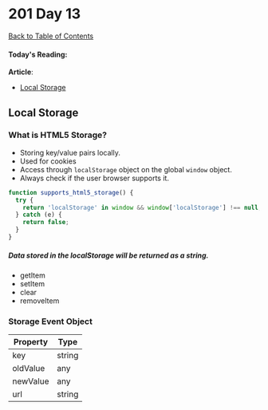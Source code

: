 # 201 Day 13
[Back to Table of Contents](../reading-notes.md)<br/>

#### Today's Reading:<br/>

**Article**: 
- [Local Storage](http://diveinto.html5doctor.com/storage.html)

## Local Storage

### What is HTML5 Storage?

- Storing key/value pairs locally.
- Used for cookies
- Access through `localStorage` object on the global `window` object.
- Always check if the user browser supports it.

```javascript
function supports_html5_storage() {
  try {
    return 'localStorage' in window && window['localStorage'] !== null;
  } catch (e) {
    return false;
  }
}
```
##### Data stored in the localStorage will be returned as a string.

- getItem
- setItem
- clear
- removeItem

### Storage Event Object

| Property | Type |
|--|--|
| key | string |
| oldValue | any |
| newValue | any |
| url | string |

